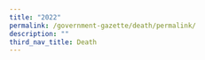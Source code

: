 ```yaml
---
title: "2022"
permalink: /government-gazette/death/permalink/
description: ""
third_nav_title: Death
---
```

